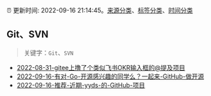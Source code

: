 :alarm_clock: 更新时间: 2022-09-16 21:14:45。[来源分类](../README.md)、[标签分类](../TAGS.md)、[时间分类](../TIMELINE.md)

## Git、SVN


> 关键字：`Git`、`SVN`



- [2022-08-31-gitee上撸了个类似飞书OKR输入框的@提及项目](https://www.zhangxinxu.com/wordpress/2022/08/gitee-feishu-okr-at-mention/) 
- [2022-09-16-有对-Go-开源感兴趣的同学么？一起来-GitHub-做开源](https://www.v2ex.com/t/880684) 
- [2022-09-16-推荐-近期-yyds-的-GitHub-项目](https://toutiao.io/k/i1qkq4o) 